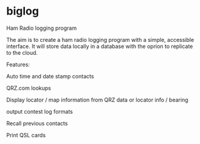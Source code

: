 # biglog
Ham Radio logging program

The aim is to create a ham radio logging program with a simple, accessible interface. It will store data locally in a database with the oprion to replicate to the cloud.

Features:

Auto time and date stamp contacts

QRZ.com lookups

Display locator / map information from QRZ data or locator info / bearing

output contest log formats

Recall previous contacts

Print QSL cards
